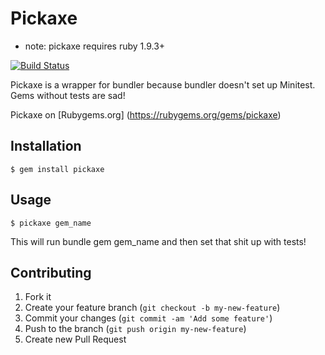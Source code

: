 # Pickaxe
* note: pickaxe requires ruby 1.9.3+

[![Build Status](https://travis-ci.org/dreamr/pickaxe.png)](https://travis-ci.org/dreamr/pickaxe)


Pickaxe is a wrapper for bundler because bundler doesn't set up Minitest. Gems without tests are sad!

Pickaxe on [Rubygems.org] (https://rubygems.org/gems/pickaxe)

## Installation

    $ gem install pickaxe

## Usage

    $ pickaxe gem_name

This will run bundle gem gem_name and then set that shit up with tests!

## Contributing

1. Fork it
2. Create your feature branch (`git checkout -b my-new-feature`)
3. Commit your changes (`git commit -am 'Add some feature'`)
4. Push to the branch (`git push origin my-new-feature`)
5. Create new Pull Request

